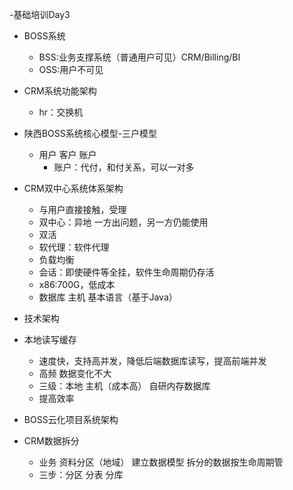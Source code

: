 -基础培训Day3
- BOSS系统
     - BSS:业务支撑系统（普通用户可见）CRM/Billing/BI
     -  OSS:用户不可见
- CRM系统功能架构
    - hr：交换机

- 陕西BOSS系统核心模型-三户模型
    - 用户 客户 账户
        - 账户：代付，和付关系，可以一对多

- CRM双中心系统体系架构
    - 与用户直接接触，受理
    - 双中心：异地 一方出问题，另一方仍能使用
    - 双活
    - 软代理：软件代理
    - 负载均衡
    - 会话：即使硬件等全挂，软件生命周期仍存活
    - x86:700G，低成本
    - 数据库 主机 基本语言（基于Java）

- 技术架构
    
- 本地读写缓存
    - 速度快，支持高并发，降低后端数据库读写，提高前端并发
    - 高频 数据变化不大   
    - 三级：本地 主机（成本高） 自研内存数据库  
    - 提高效率 

- BOSS云化项目系统架构

- CRM数据拆分
    - 业务 资料分区（地域） 建立数据模型 拆分的数据按生命周期管
    - 三步：分区 分表 分库
                

         
    